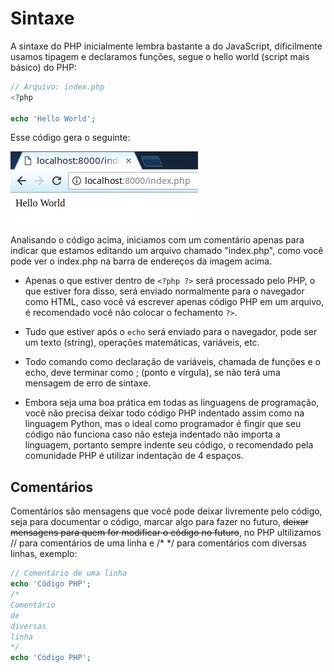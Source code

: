 # Sintaxe

A sintaxe do PHP inicialmente lembra bastante a do JavaScript, dificilmente usamos tipagem
e declaramos funções, segue o hello world (script mais básico) do PHP:

```php
// Arquivo: index.php
<?php

echo 'Hello World';
```

Esse código gera o seguinte:

![Saída do Hello World](./assets/syntax/hello-world.png)

Analisando o código acima, iniciamos com um comentário apenas para indicar que estamos editando um arquivo chamado "index.php", como você pode ver o index.php na barra de endereços da imagem acima.

* Apenas o que estiver dentro de `<?php ?>` será processado pelo PHP, o que estiver fora disso, será enviado normalmente para o navegador como HTML, caso você vá escrever apenas código PHP em um arquivo, é recomendado você não colocar o fechamento `?>`.

* Tudo que estiver após o `echo` será enviado para o navegador, pode ser um texto (string), operações matemáticas, variáveis, etc.

* Todo comando como declaração de variáveis, chamada de funções e o echo, deve terminar como ; (ponto e vírgula), se não terá uma mensagem de erro de sintaxe.

* Embora seja uma boa prática em todas as linguagens de programação, você não precisa deixar todo código PHP indentado assim como na linguagem Python, mas o ideal como programador é fingir que seu código não funciona caso não esteja indentado não importa a linguagem, portanto sempre indente seu código, o recomendado pela comunidade PHP é utilizar indentação de 4 espaços.

## Comentários

Comentários são mensagens que você pode deixar livremente pelo código, seja para documentar o código, marcar algo para fazer no futuro, ~~deixar mensagens para quem for modificar o código no futuro~~, no PHP ultilizamos // para comentários de uma linha e /\* \*/ para comentários com diversas linhas, exemplo:

```php
// Comentário de uma linha
echo 'Código PHP';
/*
Comentário
de
diversas
linha
*/
echo 'Código PHP';
```
